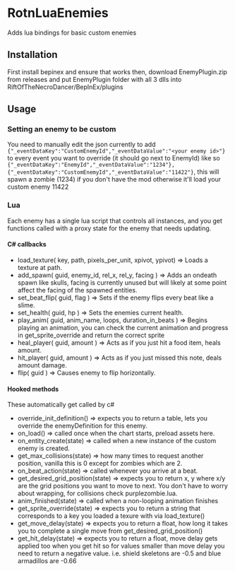 # RotnLuaEnemies
Adds lua bindings for basic custom enemies

## Installation
First install bepinex and ensure that works then, download EnemyPlugin.zip from releases and put EnemyPlugin folder with all 3 dlls into RiftOfTheNecroDancer/BepInEx/plugins

## Usage
### Setting an enemy to be custom
You need to manually edit the json currently to add `{"_eventDataKey":"CustomEnemyId","_eventDataValue":"<your enemy id>"}` to every event you want to override (it should go next to EnemyId) like so `{"_eventDataKey":"EnemyId","_eventDataValue":"1234"},{"_eventDataKey":"CustomEnemyId","_eventDataValue":"11422"}`, this will spawn a zombie (1234) if you don't have the mod otherwise it'll load your custom enemy 11422

### Lua 
Each enemy has a single lua script that controls all instances, and you get functions called with a proxy state for the enemy that needs updating.

#### C# callbacks
- load_texture( key, path, pixels_per_unit, xpivot, ypivot) => Loads a texture at path.
- add_spawn( guid, enemy_id, rel_x, rel_y, facing ) => Adds an ondeath spawn like skulls, facing is currently unused but will likely at some point affect the facing of the spawned entities.
- set_beat_flip( guid, flag ) => Sets if the enemy flips every beat like a slime.
- set_health( guid, hp ) => Sets the enemies current health.
- play_anim( guid, anim_name, loops, duration_in_beats ) => Begins playing an animation, you can check the current animation and progress in get_sprite_override and return the correct sprite
- heal_player( guid, amount ) => Acts as if you just hit a food item, heals amount.
- hit_player( guid, amount ) => Acts as if you just missed this note, deals amount damage.
- flip( guid ) => Causes enemy to flip horizontally.

#### Hooked methods
These automatically get called by c#
- override_init_definition() => expects you to return a table, lets you override the enemyDefinition for this enemy.
- on_load() => called once when the chart starts, preload assets here.
- on_entity_create(state) => called when a new instance of the custom enemy is created.
- get_max_collisions(state) => how many times to request another position, vanilla this is 0 except for zombies which are 2.
- on_beat_action(state) => called whenever you arrive at a beat.
- get_desired_grid_position(state) => expects you to return x, y where x/y are the grid positions you want to move to next. You don't have to worry about wrapping, for collisions check purplezombie.lua.
- anim_finished(state) => called when a non-looping animation finishes
- get_sprite_override(state) => expects you to return a string that corresponds to a key you loaded a texure with via load_texture()
- get_move_delay(state) => expects you to return a float, how long it takes you to complete a single move from get_desired_grid_position()
- get_hit_delay(state) => expects you to return a float, move delay gets applied too when you get hit so for values smaller than move delay you need to return a negative value. i.e. shield skeletons are -0.5 and blue armadillos are -0.66
